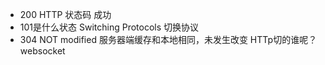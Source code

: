 - 200 HTTP 状态码 成功
- 101是什么状态
 Switching Protocols 切换协议
- 304 NOT modified 服务器端缓存和本地相同，未发生改变
 HTTp切的谁呢？ websocket